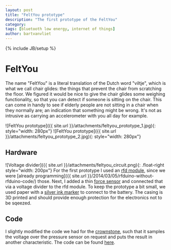 ```yaml
---
layout: post
title: "FeltYou prototype"
description: "The first prototype of the FeltYou"
category: 
tags: [bluetooth low energy, internet of things]
author: bartvanvliet
---
```

{% include JB/setup %}

# FeltYou

The name "FeltYou" is a literal translation of the Dutch word "viltje", which is what we call chair glides: the things that prevent the chair from scratching the floor.
We figured it would be nice to give the chair glides some weighing functionality, so that you can detect if someone is sitting on the chair. This can come in handy to see if elderly people are not sitting in a chair when they normally are; an indication that something might be wrong. It's not as intrusive as carrying an accelerometer with you all day for example.

![FeltYou prototype]({{ site.url }}/attachments/feltyou_prototype_1.jpg){: style="width: 280px"}
![FeltYou prototype]({{ site.url }}/attachments/feltyou_prototype_2.jpg){: style="width: 280px"}

## Hardware
![Voltage divider]({{ site.url }}/attachments/feltyou_circuit.png){: .float-right style="width: 200px"}
For the first prototype I used an [rfd module](http://www.rfduino.com/product/rfd22301-rfduino-ble-smt/), since we were [already programming]({{ site.url }}/2014/03/05/rfduino-without-rfduino-code/) those. Next, I added a thin [force sensor](https://www.sparkfun.com/products/11207) and connected that via a voltage divider to the rfd module.
To keep the prototype a bit small, we used paper with a [silver ink marker](http://agic.cc/) to connect to the battery. The casing is 3D printed and should provide enough protection for the electronics not to be sqeezed.

## Code
I slightly modified the code we had for the [crownstone](http://dobots.nl/products/crownstone.html), such that it samples the voltage over the pressure sensor on request and puts the result in another characteristic. The code can be found [here](https://github.com/vliedel/bluenet/tree/vilt).

